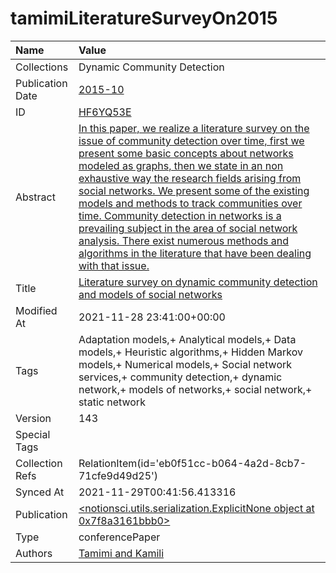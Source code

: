 # tamimiLiteratureSurveyOn2015
| Name             | Value                                                                                                                                                                                                                                                                                                                                                                                                                                                                                                                                                                                                                          |
|:-----------------|:-------------------------------------------------------------------------------------------------------------------------------------------------------------------------------------------------------------------------------------------------------------------------------------------------------------------------------------------------------------------------------------------------------------------------------------------------------------------------------------------------------------------------------------------------------------------------------------------------------------------------------|
| Collections      | Dynamic Community Detection                                                                                                                                                                                                                                                                                                                                                                                                                                                                                                                                                                                                    |
| Publication Date | [2015-10](<notionsci.utils.serialization.ExplicitNone object at 0x7f8a3161b070>)                                                                                                                                                                                                                                                                                                                                                                                                                                                                                                                                               |
| ID               | [HF6YQ53E](<notionsci.utils.serialization.ExplicitNone object at 0x7f8a3161b190>)                                                                                                                                                                                                                                                                                                                                                                                                                                                                                                                                              |
| Abstract         | [In this paper, we realize a literature survey on the issue of community detection over time, first we present some basic concepts about networks modeled as graphs, then we state in an non exhaustive way the research fields arising from social networks. We present some of the existing models and methods to track communities over time. Community detection in networks is a prevailing subject in the area of social network analysis. There exist numerous methods and algorithms in the literature that have been dealing with that issue.](<notionsci.utils.serialization.ExplicitNone object at 0x7f8a3161b2b0>) |
| Title            | [Literature survey on dynamic community detection and models of social networks](<notionsci.utils.serialization.ExplicitNone object at 0x7f8a3161b3d0>)                                                                                                                                                                                                                                                                                                                                                                                                                                                                        |
| Modified At      | 2021-11-28 23:41:00+00:00                                                                                                                                                                                                                                                                                                                                                                                                                                                                                                                                                                                                      |
| Tags             | Adaptation models,+ Analytical models,+ Data models,+ Heuristic algorithms,+ Hidden Markov models,+ Numerical models,+ Social network services,+ community detection,+ dynamic network,+ models of networks,+ social network,+ static network                                                                                                                                                                                                                                                                                                                                                                                  |
| Version          | 143                                                                                                                                                                                                                                                                                                                                                                                                                                                                                                                                                                                                                            |
| Special Tags     |                                                                                                                                                                                                                                                                                                                                                                                                                                                                                                                                                                                                                                |
| Collection Refs  | RelationItem(id='eb0f51cc-b064-4a2d-8cb7-71cfe9d49d25')                                                                                                                                                                                                                                                                                                                                                                                                                                                                                                                                                                        |
| Synced At        | 2021-11-29T00:41:56.413316                                                                                                                                                                                                                                                                                                                                                                                                                                                                                                                                                                                                     |
| Publication      | [<notionsci.utils.serialization.ExplicitNone object at 0x7f8a3161bbb0>](<notionsci.utils.serialization.ExplicitNone object at 0x7f8a3161bbb0>)                                                                                                                                                                                                                                                                                                                                                                                                                                                                                 |
| Type             | conferencePaper                                                                                                                                                                                                                                                                                                                                                                                                                                                                                                                                                                                                                |
| Authors          | [Tamimi and Kamili](<notionsci.utils.serialization.ExplicitNone object at 0x7f8a3161bd60>)                                                                                                                                                                                                                                                                                                                                                                                                                                                                                                                                     |

